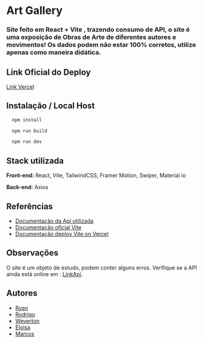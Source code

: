 
#   Art Gallery

### Site feito em React + Vite , trazendo consumo de API, o site é uma exposição de Obras de Arte de diferentes autores e movimentos! Os dados podem não estar 100% corretos, utilize apenas como maneira didática.




## Link Oficial do Deploy

[Link Vercel](https://art-gallery-5dgm.vercel.app/)




## Instalação / Local Host

```bash
  npm install
```

```bash
  npm run build
```
    
```bash
  npm run dev
```
## Stack utilizada

**Front-end:** React, Vite, TailwindCSS, Framer Motion, Swiper, Material io

**Back-end:** Axios


## Referências

 - [Documentação da Api utilizada](https://github.com/WevertonSPWOS/api-obrasArtes)
 - [Documentação oficial Vite](https://vitejs.dev/guide/)
- [Documentação deploy Vite on Vercel](https://vercel.com/docs/frameworks/vite)


## Observações

O site é um objeto de estudo, podem conter alguns erros. Verifique se a API ainda está online em : [LinkApi](https://rapidapi.com/WevertonSPWOS/api/api-obraartes).

## Autores

- [Ryan](https://github.com/ryanNS3/)
- [Rodrigo](https://github.com/Rodriguou)
- [Weverton](https://github.com/WevertonSPWOS/)
- [Eloisa](https://github.com/eloisalaurentino)
- [Marcos](https://github.com/gitmvfs/)
